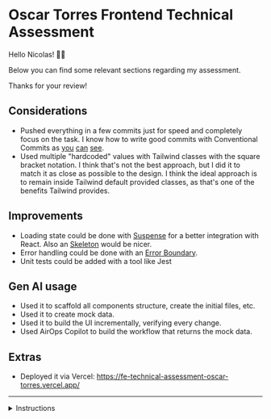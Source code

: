 # Oscar Torres Frontend Technical Assessment

Hello Nicolas! 👋🏼

Below you can find some relevant sections regarding my assessment.

Thanks for your review!

## Considerations

- Pushed everything in a few commits just for speed and completely focus on the task. I know how to write good commits with Conventional Commits as [you](https://github.com/oscartorres-10/connect-wallet-svelte/commits/main/) [can](https://github.com/oscartorres-10/obsidian-count-tasks/commits/main/) [see](https://github.com/oscartorres-10/spacex/commits/main/).
- Used multiple "hardcoded" values with Tailwind classes with the square bracket notation. I think that's not the best approach, but I did it to match it as close as possible to the design. I think the ideal approach is to remain inside Tailwind default provided classes, as that's one of the benefits Tailwind provides.

## Improvements

- Loading state could be done with [Suspense](https://react.dev/reference/react/Suspense#displaying-a-fallback-while-content-is-loading) for a better integration with React. Also an [Skeleton](https://ui.shadcn.com/docs/components/skeleton) would be nicer.
- Error handling could be done with an [Error Boundary](https://react.dev/reference/react/useTransition#displaying-an-error-to-users-with-error-boundary).
- Unit tests could be added with a tool like Jest

## Gen AI usage

- Used it to scaffold all components structure, create the initial files, etc.
- Used it to create mock data.
- Used it to build the UI incrementally, verifying every change.
- Used AirOps Copilot to build the workflow that returns the mock data.

## Extras

- Deployed it via Vercel: <https://fe-technical-assessment-oscar-torres.vercel.app/>

---

<details>
  <summary>
    Instructions
  </summary>

## Frontend Technical Assessment 🚀

### Overview

We want to see your skills with React and TypeScript. You'll be given a Figma design to replicate in a Vite project using Tailwind CSS. Plus, you'll use an AirOps app to fetch and display data.

### What You'll Do
1. **Fork the Repo**: You'll get a barebones Vite + React + TypeScript + Tailwind project. Fork it and get started.
2. **Design Implementation**: Copy the Figma design into your project. Make it look as close as possible.
3. **Data Integration**: [Create an AirOps App](https://docs.airops.com/getting-started/readme/workflow-quick-start) that returns the necessary mock data for the design and [execute it](https://github.com/airopshq/airops-js) to display the mock data! 📊

![Example of Airops App for the Data Integration](https://github.com/airopshq/fe-technical-assessment/blob/main/public/airpos-app-run-once-example.png)

> Note: if you need to do any create, edit or delete, it doesn’t need to persist anywhere outside of the React state.

### Time Frame
Try to finish within 3 hours. ⏰

### What We Care About
- **Code Quality**: Clean, readable, and well-structured code. 💻
- **Design Accuracy**: Your app should look like the Figma design. 🎨
- **Functionality**: Your app should fetch and display data correctly. 🔄

### How to Submit
1. Fork our repo.
2. Make your changes.
3. Push to your forked repo.
4. Share the link to your repo with us. 📤
5. **Important**: Do **not** create a pull request to the original repository.

### Tools
- React ⚛️
- TypeScript 📝
- Tailwind CSS 🎨
- Vite ⚡

### Getting Started
1. **Fork the Repo**:
   ```bash
   git clone [your-forked-repo-link]
   cd [repository-directory]
2. Install Dependencies:
   ```bash
   Copy code
   npm install
   ```
3. Start the Dev Server:
   ```bash
   Copy code
   npm run dev
   ```
4. Design Link: [Figma Design](https://www.figma.com/design/Tar7tYkKqTuaFdGQFgGthy/Technical-Assessment?node-id=0-1&t=F0fzk15QtPDufiX4-1)
5. **Relevant AirOps Links**:
    - [Workflow quick start](https://docs.airops.com/getting-started/readme/workflow-quick-start)
    - [Client SDK](https://github.com/airopshq/airops-js)
    - [API](https://docs.airops.com/workflow-execution/api)

That's it! If you have any questions, just ask. Good luck! 🍀
</details>
